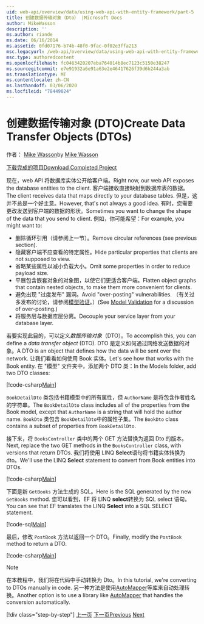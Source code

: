 ```yaml
---
uid: web-api/overview/data/using-web-api-with-entity-framework/part-5
title: 创建数据传输对象（Dto） |Microsoft Docs
author: MikeWasson
description: ''
ms.author: riande
ms.date: 06/16/2014
ms.assetid: 0fd07176-b74b-48f0-9fac-0f02e3ffa213
msc.legacyurl: /web-api/overview/data/using-web-api-with-entity-framework/part-5
msc.type: authoredcontent
ms.openlocfilehash: fc0463420207eba764014b8ec7123c5150e38247
ms.sourcegitcommit: e7e91932a6e91a63e2e46417626f39d6b244a3ab
ms.translationtype: MT
ms.contentlocale: zh-CN
ms.lasthandoff: 03/06/2020
ms.locfileid: "78449024"
---
```

# <a name="create-data-transfer-objects-dtos"></a><span data-ttu-id="52e96-102">创建数据传输对象 (DTO)</span><span class="sxs-lookup"><span data-stu-id="52e96-102">Create Data Transfer Objects (DTOs)</span></span>

<span data-ttu-id="52e96-103">作者： [Mike Wasson](https://github.com/MikeWasson)</span><span class="sxs-lookup"><span data-stu-id="52e96-103">by [Mike Wasson](https://github.com/MikeWasson)</span></span>

[<span data-ttu-id="52e96-104">下载完成的项目</span><span class="sxs-lookup"><span data-stu-id="52e96-104">Download Completed Project</span></span>](https://github.com/MikeWasson/BookService)

<span data-ttu-id="52e96-105">现在，web API 将数据库实体公开给客户端。</span><span class="sxs-lookup"><span data-stu-id="52e96-105">Right now, our web API exposes the database entities to the client.</span></span> <span data-ttu-id="52e96-106">客户端接收直接映射到数据库表的数据。</span><span class="sxs-lookup"><span data-stu-id="52e96-106">The client receives data that maps directly to your database tables.</span></span> <span data-ttu-id="52e96-107">但是，这并不总是一个好主意。</span><span class="sxs-lookup"><span data-stu-id="52e96-107">However, that's not always a good idea.</span></span> <span data-ttu-id="52e96-108">有时，您需要更改发送到客户端的数据的形状。</span><span class="sxs-lookup"><span data-stu-id="52e96-108">Sometimes you want to change the shape of the data that you send to client.</span></span> <span data-ttu-id="52e96-109">例如，你可能希望：</span><span class="sxs-lookup"><span data-stu-id="52e96-109">For example, you might want to:</span></span>

- <span data-ttu-id="52e96-110">删除循环引用（请参阅上一节）。</span><span class="sxs-lookup"><span data-stu-id="52e96-110">Remove circular references (see previous section).</span></span>
- <span data-ttu-id="52e96-111">隐藏客户端不应查看的特定属性。</span><span class="sxs-lookup"><span data-stu-id="52e96-111">Hide particular properties that clients are not supposed to view.</span></span>
- <span data-ttu-id="52e96-112">省略某些属性以减小负载大小。</span><span class="sxs-lookup"><span data-stu-id="52e96-112">Omit some properties in order to reduce payload size.</span></span>
- <span data-ttu-id="52e96-113">平展包含嵌套对象的对象图，以使它们更适合客户端。</span><span class="sxs-lookup"><span data-stu-id="52e96-113">Flatten object graphs that contain nested objects, to make them more convenient for clients.</span></span>
- <span data-ttu-id="52e96-114">避免出现 "过度发布" 漏洞。</span><span class="sxs-lookup"><span data-stu-id="52e96-114">Avoid "over-posting" vulnerabilities.</span></span> <span data-ttu-id="52e96-115">（有关过多发布的讨论，请参阅[模型验证](../../formats-and-model-binding/model-validation-in-aspnet-web-api.md)。）</span><span class="sxs-lookup"><span data-stu-id="52e96-115">(See [Model Validation](../../formats-and-model-binding/model-validation-in-aspnet-web-api.md) for a discussion of over-posting.)</span></span>
- <span data-ttu-id="52e96-116">将服务层与数据库层分离。</span><span class="sxs-lookup"><span data-stu-id="52e96-116">Decouple your service layer from your database layer.</span></span>

<span data-ttu-id="52e96-117">若要实现此目的，可以定义*数据传输对象*（DTO）。</span><span class="sxs-lookup"><span data-stu-id="52e96-117">To accomplish this, you can define a *data transfer object* (DTO).</span></span> <span data-ttu-id="52e96-118">DTO 是定义如何通过网络发送数据的对象。</span><span class="sxs-lookup"><span data-stu-id="52e96-118">A DTO is an object that defines how the data will be sent over the network.</span></span> <span data-ttu-id="52e96-119">让我们看看如何使用 Book 实体。</span><span class="sxs-lookup"><span data-stu-id="52e96-119">Let's see how that works with the Book entity.</span></span> <span data-ttu-id="52e96-120">在 "模型" 文件夹中，添加两个 DTO 类：</span><span class="sxs-lookup"><span data-stu-id="52e96-120">In the Models folder, add two DTO classes:</span></span>

[!code-csharp[Main](part-5/samples/sample1.cs)]

<span data-ttu-id="52e96-121">`BookDetailDto` 类包括书籍模型中的所有属性，但 `AuthorName` 是将包含作者姓名的字符串。</span><span class="sxs-lookup"><span data-stu-id="52e96-121">The `BookDetailDto` class includes all of the properties from the Book model, except that `AuthorName` is a string that will hold the author name.</span></span> <span data-ttu-id="52e96-122">`BookDto` 类包含 `BookDetailDto`中的属性子集。</span><span class="sxs-lookup"><span data-stu-id="52e96-122">The `BookDto` class contains a subset of properties from `BookDetailDto`.</span></span>

<span data-ttu-id="52e96-123">接下来，将 `BooksController` 类中的两个 GET 方法替换为返回 Dto 的版本。</span><span class="sxs-lookup"><span data-stu-id="52e96-123">Next, replace the two GET methods in the `BooksController` class, with versions that return DTOs.</span></span> <span data-ttu-id="52e96-124">我们将使用 LINQ **Select**语句将书籍实体转换为 dto。</span><span class="sxs-lookup"><span data-stu-id="52e96-124">We'll use the LINQ **Select** statement to convert from Book entities into DTOs.</span></span>

[!code-csharp[Main](part-5/samples/sample2.cs)]

<span data-ttu-id="52e96-125">下面是新 `GetBooks` 方法生成的 SQL。</span><span class="sxs-lookup"><span data-stu-id="52e96-125">Here is the SQL generated by the new `GetBooks` method.</span></span> <span data-ttu-id="52e96-126">您可以看到，EF 将 LINQ **select**转换为 SQL select 语句。</span><span class="sxs-lookup"><span data-stu-id="52e96-126">You can see that EF translates the LINQ **Select** into a SQL SELECT statement.</span></span>

[!code-sql[Main](part-5/samples/sample3.sql)]

<span data-ttu-id="52e96-127">最后，修改 `PostBook` 方法以返回一个 DTO。</span><span class="sxs-lookup"><span data-stu-id="52e96-127">Finally, modify the `PostBook` method to return a DTO.</span></span>

[!code-csharp[Main](part-5/samples/sample4.cs)]

> [!NOTE]
> <span data-ttu-id="52e96-128">在本教程中，我们将在代码中手动转换为 Dto。</span><span class="sxs-lookup"><span data-stu-id="52e96-128">In this tutorial, we're converting to DTOs manually in code.</span></span> <span data-ttu-id="52e96-129">另一种方法是使用[AutoMapper](http://automapper.org/)等库来自动处理转换。</span><span class="sxs-lookup"><span data-stu-id="52e96-129">Another option is to use a library like [AutoMapper](http://automapper.org/) that handles the conversion automatically.</span></span>
> 
> [!div class="step-by-step"]
> <span data-ttu-id="52e96-130">[上一页](part-4.md)
> [下一页](part-6.md)</span><span class="sxs-lookup"><span data-stu-id="52e96-130">[Previous](part-4.md)
[Next](part-6.md)</span></span>
